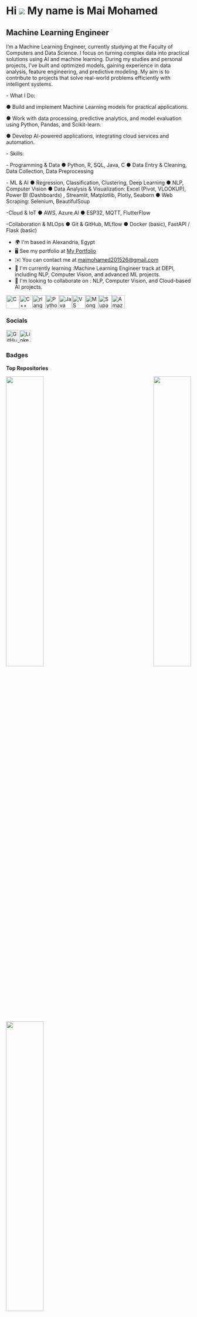 Hi ![](https://user-images.githubusercontent.com/18350557/176309783-0785949b-9127-417c-8b55-ab5a4333674e.gif) My name is Mai Mohamed
====================================================================================================================================

Machine Learning Engineer
-------------------------

I’m a Machine Learning Engineer, currently studying at the Faculty of Computers and Data Science. I focus on turning complex data into practical solutions using AI and machine learning. During my studies and personal projects, I’ve built and optimized models, gaining experience in data analysis, feature engineering, and predictive modeling. My aim is to contribute to projects that solve real-world problems efficiently with intelligent systems.

\- What I Do:

● Build and implement Machine Learning models for practical applications.

● Work with data processing, predictive analytics, and model evaluation using Python, Pandas, and Scikit-learn.

● Develop AI-powered applications, integrating cloud services and automation.

\- Skills:

\- Programming & Data
● Python, R, SQL, Java, C
● Data Entry & Cleaning, Data Collection, Data Preprocessing

\- ML & AI
● Regression, Classification, Clustering, Deep Learning
● NLP, Computer Vision
● Data Analysis & Visualization: Excel (Pivot, VLOOKUP), Power BI (Dashboards) , Streamlit, Matplotlib, Plotly, Seaborn
● Web Scraping: Selenium, BeautifulSoup

\-Cloud & IoT
● AWS, Azure AI
● ESP32, MQTT, FlutterFlow

\-Collaboration & MLOps
● Git & GitHub, MLflow
● Docker (basic), FastAPI / Flask (basic)

* 🌍  I'm based in Alexandria, Egypt
* 🖥️  See my portfolio at [My Portfolio](http://maii-portfolio.lovable.app/)
* ✉️  You can contact me at [maimohamed201526@gmail.com](mailto:maimohamed201526@gmail.com)
* 🧠  I'm currently learning :Machine Learning Engineer track at DEPI, including NLP, Computer Vision, and advanced ML projects.
* 👥  I'm looking to collaborate on : NLP, Computer Vision, and Cloud-based AI projects.

<p align="left">
<a href="https://docs.microsoft.com/en-us/cpp/?view=msvc-170" target="_blank" rel="noreferrer"><img src="https://raw.githubusercontent.com/danielcranney/readme-generator/main/public/icons/skills/c-colored.svg" alt="C" title="C" width="36" height="36" /></a><a href="https://docs.microsoft.com/en-us/cpp/?view=msvc-170" target="_blank" rel="noreferrer"><img src="https://raw.githubusercontent.com/danielcranney/readme-generator/main/public/icons/skills/cplusplus-colored.svg" alt="C++" title="C++" width="36" height="36" /></a><a href="https://www.r-project.org/" target="_blank" rel="noreferrer"><img src="https://raw.githubusercontent.com/danielcranney/readme-generator/main/public/icons/skills/rlang-colored.svg" alt="rlang" title="rlang" width="36" height="36" /></a><a href="https://www.python.org/" target="_blank" rel="noreferrer"><img src="https://raw.githubusercontent.com/danielcranney/readme-generator/main/public/icons/skills/python-colored.svg" alt="Python" title="Python" width="36" height="36" /></a><a href="https://www.oracle.com/java/" target="_blank" rel="noreferrer"><img src="https://raw.githubusercontent.com/danielcranney/readme-generator/main/public/icons/skills/java-colored.svg" alt="Java" title="Java" width="36" height="36" /></a><a href="https://code.visualstudio.com/" target="_blank" rel="noreferrer"><img src="https://raw.githubusercontent.com/danielcranney/readme-generator/main/public/icons/skills/visualstudiocode-colored.svg" alt="VS Code" title="VS Code" width="36" height="36" /></a><a href="https://www.mongodb.com/" target="_blank" rel="noreferrer"><img src="https://raw.githubusercontent.com/danielcranney/readme-generator/main/public/icons/skills/mongodb-colored.svg" alt="MongoDB" title="MongoDB" width="36" height="36" /></a><a href="https://supabase.io/" target="_blank" rel="noreferrer"><img src="https://raw.githubusercontent.com/danielcranney/readme-generator/main/public/icons/skills/supabase-colored.svg" alt="Supabase" title="Supabase" width="36" height="36" /></a><a href="https://aws.amazon.com" target="_blank" rel="noreferrer"><img src="https://raw.githubusercontent.com/danielcranney/readme-generator/main/public/icons/skills/aws-colored-dark.svg" alt="Amazon Web Services" title="Amazon Web Services" width="36" height="36" /></a>
</p>

### Socials

<p align="left"> <a href="https://www.github.com/mai-mohamed21" target="_blank" rel="noreferrer"> <picture> <source media="(prefers-color-scheme: dark)" srcset="https://raw.githubusercontent.com/danielcranney/readme-generator/main/public/icons/socials/github-dark.svg" /> <source media="(prefers-color-scheme: light)" srcset="https://raw.githubusercontent.com/danielcranney/readme-generator/main/public/icons/socials/github.svg" /> <img src="https://raw.githubusercontent.com/danielcranney/readme-generator/main/public/icons/socials/github.svg" width="32" height="32" alt="GitHub" title="GitHub" /> </picture> </a> <a href="https://www.linkedin.com/in/mai-mohamed-49466a2a6/" target="_blank" rel="noreferrer"> <picture> <source media="(prefers-color-scheme: dark)" srcset="https://raw.githubusercontent.com/danielcranney/readme-generator/main/public/icons/socials/linkedin-dark.svg" /> <source media="(prefers-color-scheme: light)" srcset="https://raw.githubusercontent.com/danielcranney/readme-generator/main/public/icons/socials/linkedin.svg" /> <img src="https://raw.githubusercontent.com/danielcranney/readme-generator/main/public/icons/socials/linkedin.svg" width="32" height="32" alt="LinkedIn" title="LinkedIn" /> </picture> </a></p>

### Badges

<b>Top Repositories</b>

<div width="100%" align="center"><a href="https://github.com/mai-mohamed21/LumiVerse-IoT" align="left"><img align="left" width="45%" src="https://github-readme-stats.vercel.app/api/pin/?username=mai-mohamed21&repo=LumiVerse-IoT&title_color=ffffff&text_color=84cc16&icon_color=84cc16&bg_color=1c1917&hide_border=true&locale=en" /></a><a href="https://github.com/mai-mohamed21/SHEGLAM-Website-Scraping-" align="right"><img align="right" width="45%" src="https://github-readme-stats.vercel.app/api/pin/?username=mai-mohamed21&repo=SHEGLAM-Website-Scraping-&title_color=ffffff&text_color=84cc16&icon_color=84cc16&bg_color=1c1917&hide_border=true&locale=en" /></a></div><br /><br /><br /><br /><br /><br /><br />

<br /><br /><br /><br /><br />

<div width="100%" align="center"><a href="https://github.com/mai-mohamed21/Flora-SmartFarmingCompanion" align="left"><img align="left" width="45%" src="https://github-readme-stats.vercel.app/api/pin/?username=mai-mohamed21&repo=Flora-SmartFarmingCompanion&title_color=ffffff&text_color=84cc16&icon_color=84cc16&bg_color=1c1917&hide_border=true&locale=en" /></a></div>
